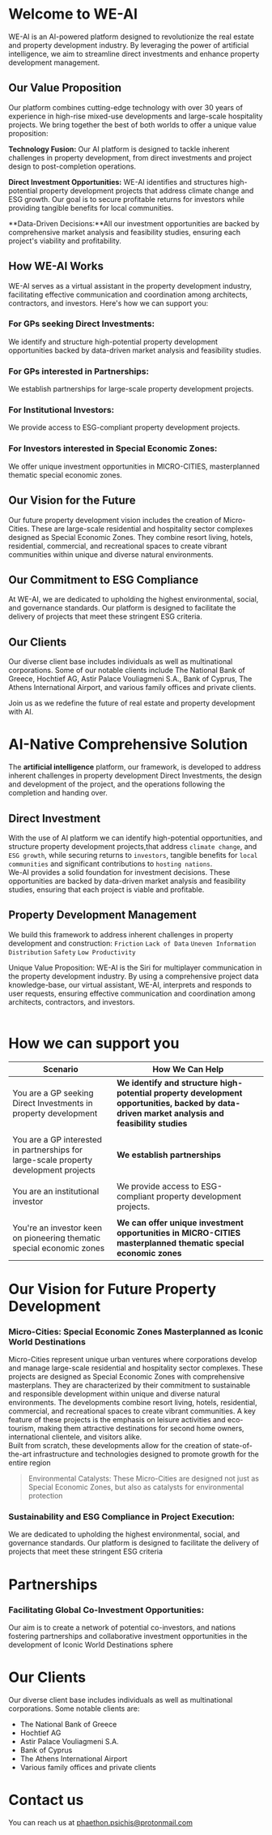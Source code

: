 # Welcome to WE-AI
WE-AI is an AI-powered platform designed to revolutionize the real estate and property development industry. By leveraging the power of artificial intelligence, we aim to streamline direct investments and enhance property development management.<br>


## Our Value Proposition
Our platform combines cutting-edge technology with over 30 years of experience in high-rise mixed-use developments and large-scale hospitality projects. We bring together the best of both worlds to offer a unique value proposition:<br>

**Technology Fusion:** Our AI platform is designed to tackle inherent challenges in property development, from direct investments and project design to post-completion operations.<br>

**Direct Investment Opportunities:** WE-AI identifies and structures high-potential property development projects that address climate change and ESG growth. Our goal is to secure profitable returns for investors while providing tangible benefits for local communities.<br>

**Data-Driven Decisions:**All our investment opportunities are backed by comprehensive market analysis and feasibility studies, ensuring each project's viability and profitability.<br>

## How WE-AI Works
WE-AI serves as a virtual assistant in the property development industry, facilitating effective communication and coordination among architects, contractors, and investors. Here's how we can support you:

### For GPs seeking Direct Investments: 
We identify and structure high-potential property development opportunities backed by data-driven market analysis and feasibility studies.

### For GPs interested in Partnerships: 
We establish partnerships for large-scale property development projects.

### For Institutional Investors: 
We provide access to ESG-compliant property development projects.

### For Investors interested in Special Economic Zones: 
We offer unique investment opportunities in MICRO-CITIES, masterplanned thematic special economic zones.<br>

## Our Vision for the Future
Our future property development vision includes the creation of Micro-Cities. These are large-scale residential and hospitality sector complexes designed as Special Economic Zones. They combine resort living, hotels, residential, commercial, and recreational spaces to create vibrant communities within unique and diverse natural environments.<br>

## Our Commitment to ESG Compliance
At WE-AI, we are dedicated to upholding the highest environmental, social, and governance standards. Our platform is designed to facilitate the delivery of projects that meet these stringent ESG criteria.<br>

## Our Clients
Our diverse client base includes individuals as well as multinational corporations. Some of our notable clients include The National Bank of Greece, Hochtief AG, Astir Palace Vouliagmeni S.A., Bank of Cyprus, The Athens International Airport, and various family offices and private clients.<br>

Join us as we redefine the future of real estate and property development with AI.


# AI-Native Comprehensive Solution
The **artificial intelligence** platform, our framework, is developed to address inherent challenges in property development Direct Investments, the design and development of the project, and the operations following the completion and handing over.<br>

## Direct Investment
With the use of AI platform we can identify high-potential opportunities, and structure property development projects,that address `climate change`, and `ESG growth`, while securing returns to `investors`, tangible benefits for `local communities` and significant contributions to `hosting nations`. <br>
We-AI provides a solid foundation for investment decisions. These opportunities are backed by data-driven market analysis and feasibility studies, ensuring that each project is viable and profitable.<br>

## Property Development Management

We build this framework to address inherent challenges in property development and construction: `Friction` `Lack of Data` `Uneven Information Distribution` `Safety` `Low Productivity`<br>

Unique Value Proposition: WE-AI is the Siri for multiplayer communication in the property development industry. By using a comprehensive project data knowledge-base, our virtual assistant, WE-AI, interprets and responds to user requests, ensuring effective communication and coordination among architects, contractors, and investors.<br><br>


# How we can support you
|Scenario|How We Can Help|
|-------|-------|
|You are a GP seeking Direct Investments in property development|**We identify and structure high-potential property development opportunities, backed by data-driven market analysis and feasibility studies**|
|||
|You are a GP interested in partnerships for large-scale property development projects|**We establish partnerships**|
|||
|You are an institutional investor|We provide access to ESG-compliant property development projects.|
|||
|You're an investor keen on pioneering thematic special economic zones|**We can offer unique investment opportunities in MICRO-CITIES masterplanned thematic special economic zones**|<br>

# Our Vision for Future Property Development

###  Micro-Cities: Special Economic Zones Masterplanned as Iconic World Destinations
Micro-Cities represent unique urban ventures where corporations develop and manage large-scale residential and hospitality sector complexes. These projects are designed as Special Economic Zones with comprehensive masterplans. <be>
They are characterized by their commitment to sustainable and responsible development within unique and diverse natural environments. The developments combine resort living, hotels, residential, commercial, and recreational spaces to create vibrant communities. <be>
A key feature of these projects is the emphasis on leisure activities and eco-tourism, making them attractive destinations for second home owners, international clientele, and visitors alike.<br> 
Built from scratch, these developments allow for the creation of state-of-the-art infrastructure and technologies designed to promote growth for the entire region<br>
>Environmental Catalysts: These Micro-Cities are designed not just as Special Economic Zones, but also as catalysts for environmental protection


### Sustainability and ESG Compliance in Project Execution:
We are dedicated to upholding the highest environmental, social, and governance standards. Our platform is designed to facilitate the delivery of projects that meet these stringent ESG criteria<br>
 
# Partnerships
### Facilitating Global Co-Investment Opportunities: 
Our aim is to create a network of potential co-investors, and nations fostering partnerships and collaborative investment opportunities in the development of Iconic World Destinations sphere<br>

# Our Clients
Our diverse client base includes individuals as well as multinational corporations. Some notable clients are:<br>
* The National Bank of Greece
* Hochtief AG
* Astir Palace Vouliagmeni S.A.
* Bank of Cyprus
* The Athens International Airport
* Various family offices and private clients

# Contact us
You can reach us at phaethon.psichis@protonmail.com

